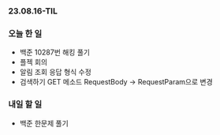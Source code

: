### 23.08.16-TIL
### 오늘 한 일
- 백준 10287번 해킹 풀기
- 플젝 회의
- 알림 조회 응답 형식 수정
- 검색하기 GET 메소드 RequestBody -> RequestParam으로 변경

### 내일 할 일
- 백준 한문제 풀기

